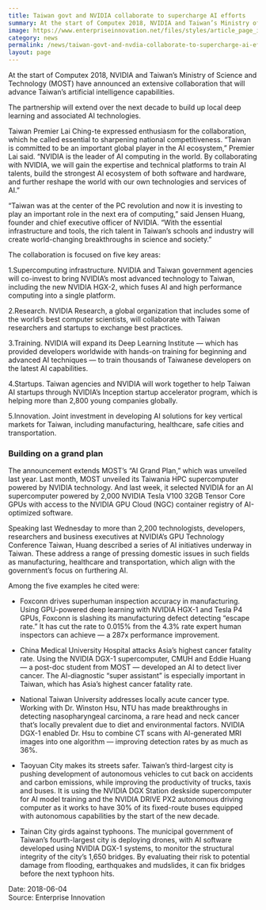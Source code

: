 ```yaml
---
title: Taiwan govt and NVIDIA collaborate to supercharge AI efforts
summary: At the start of Computex 2018, NVIDIA and Taiwan’s Ministry of Science and Technology (MOST) have announced an extensive collaboration that will advance Taiwan’s artificial intelligence capabilities.
image: https://www.enterpriseinnovation.net/files/styles/article_page_image_205_245/public/ai_partnership_3.jpg?itok=xkawOqRY
category: news
permalink: /news/taiwan-govt-and-nvdia-collaborate-to-supercharge-ai-efforts/
layout: page
---
```

At the start of Computex 2018, NVIDIA and Taiwan’s Ministry of Science and Technology (MOST) have announced an extensive collaboration that will advance Taiwan’s artificial intelligence capabilities.

The partnership will extend over the next decade to build up local deep learning and associated AI technologies.

Taiwan Premier Lai Ching-te expressed enthusiasm for the collaboration, which he called essential to sharpening national competitiveness. “Taiwan is committed to be an important global player in the AI ecosystem,” Premier Lai said. “NVIDIA is the leader of AI computing in the world. By collaborating with NVIDIA, we will gain the expertise and technical platforms to train AI talents, build the strongest AI ecosystem of both software and hardware, and further reshape the world with our own technologies and services of AI.”

“Taiwan was at the center of the PC revolution and now it is investing to play an important role in the next era of computing,” said Jensen Huang, founder and chief executive officer of NVIDIA. “With the essential infrastructure and tools, the rich talent in Taiwan’s schools and industry will create world-changing breakthroughs in science and society.”

The collaboration is focused on five key areas:

1.Supercomputing infrastructure. NVIDIA and Taiwan government agencies will co-invest to bring NVIDIA’s most advanced technology to Taiwan, including the new NVIDIA HGX-2, which fuses AI and high performance computing into a single platform.
 
2.Research. NVIDIA Research, a global organization that includes some of the world’s best computer scientists, will collaborate with Taiwan researchers and startups to exchange best practices.
 
3.Training. NVIDIA will expand its Deep Learning Institute — which has provided developers worldwide with hands-on training for beginning and advanced AI techniques — to train thousands of Taiwanese developers on the latest AI capabilities.
 
4.Startups. Taiwan agencies and NVIDIA will work together to help Taiwan AI startups through NVIDIA’s Inception startup accelerator program, which is helping more than 2,800 young companies globally.
 
5.Innovation. Joint investment in developing AI solutions for key vertical markets for Taiwan, including manufacturing, healthcare, safe cities and transportation.

### Building on a grand plan ###

The announcement extends MOST’s “AI Grand Plan,” which was unveiled last year. Last month, MOST unveiled its Taiwania HPC supercomputer powered by NVIDIA technology. And last week, it selected NVIDIA for an AI supercomputer powered by 2,000 NVIDIA Tesla V100 32GB Tensor Core GPUs with access to the NVIDIA GPU Cloud (NGC) container registry of AI-optimized software.

Speaking last Wednesday to more than 2,200 technologists, developers, researchers and business executives at NVIDIA’s GPU Technology Conference Taiwan, Huang described a series of AI initiatives underway in Taiwan. These address a range of pressing domestic issues in such fields as manufacturing, healthcare and transportation, which align with the government’s focus on furthering AI.

Among the five examples he cited were:

* Foxconn drives superhuman inspection accuracy in manufacturing. Using GPU-powered deep learning with NVIDIA HGX-1 and Tesla P4 GPUs, Foxconn is slashing its manufacturing defect detecting “escape rate.” It has cut the rate to 0.015% from the 4.3% rate expert human inspectors can achieve — a 287x performance improvement.
 
* China Medical University Hospital attacks Asia’s highest cancer fatality rate. Using the NVIDIA DGX-1 supercomputer, CMUH and Eddie Huang — a post-doc student from MOST — developed an AI to detect liver cancer. The AI-diagnostic “super assistant” is especially important in Taiwan, which has Asia’s highest cancer fatality rate.
 
* National Taiwan University addresses locally acute cancer type. Working with Dr. Winston Hsu, NTU has made breakthroughs in detecting nasopharyngeal carcinoma, a rare head and neck cancer that’s locally prevalent due to diet and environmental factors. NVIDIA DGX-1 enabled Dr. Hsu to combine CT scans with AI-generated MRI images into one algorithm — improving detection rates by as much as 36%.
 
* Taoyuan City makes its streets safer. Taiwan’s third-largest city is pushing development of autonomous vehicles to cut back on accidents and carbon emissions, while improving the productivity of trucks, taxis and buses. It is using the NVIDIA DGX Station deskside supercomputer for AI model training and the NVIDIA DRIVE PX2 autonomous driving computer as it works to have 30% of its fixed-route buses equipped with autonomous capabilities by the start of the new decade.
 
* Tainan City girds against typhoons. The municipal government of Taiwan’s fourth-largest city is deploying drones, with AI software developed using NVIDIA DGX-1 systems, to monitor the structural integrity of the city’s 1,650 bridges. By evaluating their risk to potential damage from flooding, earthquakes and mudslides, it can fix bridges before the next typhoon hits.

Date: 2018-06-04
<br/>
Source: Enterprise Innovation
